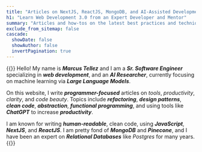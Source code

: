 ```yaml
---
title: "Articles on NextJS, ReactJS, MongoDB, and AI-Assisted Development"
h1: "Learn Web Development 3.0 from an Expert Developer and Mentor"
summary: "Articles and how-tos on the latest best practices and techniques in React, NextJS, and JavaScript"
exclude_from_sitemap: false
cascade:
  showDate: false
  showAuthor: false
  invertPagination: true
---
```

{{<lead>}}
Hello! My name is ***_Marcus Tellez_*** and I am a ***_Sr. Software Engineer_*** specializing in ***_web development_***, and an ***_AI Researcher_***, currently focusing on machine learning via **_Large Language Models_**.

On this website, I write **_programmer-focused_** articles on _tools_, _productivity_, _clarity_, and _code beauty_. Topics include **_refactoring_**, **_design patterns_**, **_clean code_**, **_abstraction_**, **_functional programming_**, and using tools like **_ChatGPT_** to increase **_productivity_**.

I am known for writing **_human-readable_**, clean code, using **_JavaScript_**, **_NextJS_**, and **_ReactJS_**. I am pretty fond of **_MongoDB_** and **_Pinecone_**, and I have been an expert on **_Relational Databases_** like _Postgres_ for many years.
{{</lead>}}